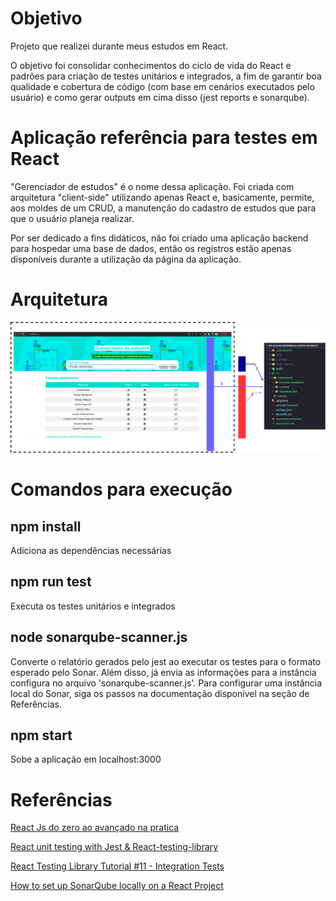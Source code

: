 # Objetivo
Projeto que realizei durante meus estudos em React.

O objetivo foi consolidar conhecimentos do ciclo de vida do React e padrões para criação de testes unitários e integrados, a fim de garantir boa qualidade e cobertura de código (com base em cenários executados pelo usuário) e como gerar outputs em cima disso (jest reports e sonarqube).

# Aplicação referência para testes em React 
"Gerenciador de estudos" é o nome dessa aplicação. Foi criada com arquitetura "client-side" utilizando apenas React e, basicamente, permite, aos moldes de um CRUD, a manutenção do cadastro de estudos que para que o usuário planeja realizar.  

Por ser dedicado a fins didáticos, não foi criado uma aplicação backend para hospedar uma base de dados, então os registros estão apenas disponíveis durante a utilização da página da aplicação.

# Arquitetura
![alt text](/wiki/arquitetura-referencia-testes-unitarios-integrados-react.png)

# Comandos para execução

## npm install
Adiciona as dependências necessárias

## npm run test
Executa os testes unitários e integrados

## node sonarqube-scanner.js 
Converte o relatório gerados pelo jest ao executar os testes para o formato esperado pelo Sonar. Além disso, já envia as informações para a instância configura no arquivo 'sonarqube-scanner.js'.
Para configurar uma instância local do Sonar, siga os passos na documentação disponível na seção de Referências.

## npm start
Sobe a aplicação em localhost:3000


# Referências

[React Js do zero ao avançado na pratica
](https://www.udemy.com/course/curso-reactjs/learn/lecture/32057304?start=15#overview)

[React unit testing with Jest & React-testing-library
](https://www.youtube.com/watch?v=3e1GHCA3GP0&t=422s&ab_channel=techsith)

[React Testing Library Tutorial #11 - Integration Tests
](https://www.youtube.com/watch?v=6wbnwsKrnYU&ab_channel=TheNetNinja)

[How to set up SonarQube locally on a React Project](https://javascript.plainenglish.io/how-to-set-up-sonarqube-locally-on-a-react-typescript-project-ec02cd8e2626)

